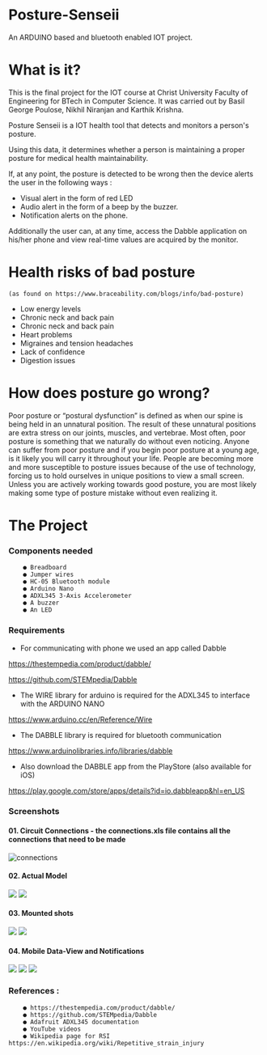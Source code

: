 # Posture-Senseii
An ARDUINO based and bluetooth enabled IOT project.

# What is it?

This is the final project for the IOT course at Christ University Faculty of Engineering for BTech in Computer Science.
It was carried out by Basil George Poulose, Nikhil Niranjan and Karthik Krishna.

Posture Senseii is a IOT health tool that detects and monitors a person's posture.

Using this data, it determines whether a person is maintaining a proper posture for medical health maintainability.

If, at any point, the posture is detected to be wrong then the device alerts the user in the following ways : 
+ Visual alert in the form of red LED
+ Audio alert in the form of a beep by the buzzer.
+ Notification alerts on the phone.

Additionally the user can, at any time, access the Dabble application on his/her phone and view real-time values are acquired by the monitor.

# Health risks of bad posture
    (as found on https://www.braceability.com/blogs/info/bad-posture)
    
   + Low energy levels 
   + Chronic neck and back pain
   + Chronic neck and back pain
   + Heart problems
   + Migraines and tension headaches
   + Lack of confidence
   + Digestion issues
    
# How does posture go wrong?
Poor posture or “postural dysfunction” is defined as when our spine is being held in an unnatural position. The result of these unnatural positions are extra stress on our joints, muscles, and vertebrae. Most often, poor posture is something that we naturally do without even noticing. Anyone can suffer from poor posture and if you begin poor posture at a young age, is it likely you will carry it throughout your life. People are becoming more and more susceptible to posture issues because of the use of technology, forcing us to hold ourselves in unique positions to view a small screen. Unless you are actively working towards good posture, you are most likely making some type of posture mistake without even realizing it.


# The Project
### Components needed

        ● Breadboard 
        ● Jumper wires 
        ● HC-05 Bluetooth module 
        ● Arduino Nano 
        ● ADXL345 3-Axis Accelerometer 
        ● A buzzer 
        ● An LED


### Requirements

+ For communicating with phone we used an app called Dabble

https://thestempedia.com/product/dabble/

https://github.com/STEMpedia/Dabble

+ The WIRE library for arduino is required for the ADXL345 to interface with the ARDUINO NANO

https://www.arduino.cc/en/Reference/Wire
        
+ The DABBLE library is required for bluetooth communication
         
https://www.arduinolibraries.info/libraries/dabble

+ Also download the DABBLE app from the PlayStore (also available for iOS)

https://play.google.com/store/apps/details?id=io.dabbleapp&hl=en_US

### Screenshots

   #### 01. Circuit Connections - the connections.xls file contains all the connections that need to be made
                
   ![connections](Pictures/01.png)
        
   #### 02. Actual Model
        
   ![](Pictures/02.jpg)
   ![](Pictures/03.jpg)

   #### 03. Mounted shots
        
   ![](Pictures/04.jpg)
   ![](Pictures/05.jpg)
       
   #### 04. Mobile Data-View and Notifications
        
   ![](Pictures/06.png)
   ![](Pictures/07.png)
   ![](Pictures/08.png)


### References :

        ● https://thestempedia.com/product/dabble/
        ● https://github.com/STEMpedia/Dabble
        ● Adafruit ADXL345 documentation
        ● YouTube videos
        ● Wikipedia page for RSI https://en.wikipedia.org/wiki/Repetitive_strain_injury
